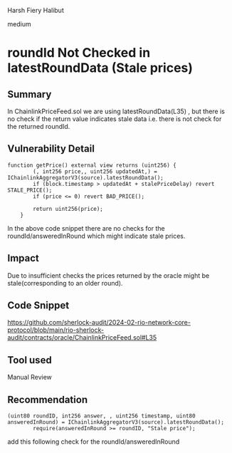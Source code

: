Harsh Fiery Halibut

medium

# roundId Not Checked in latestRoundData (Stale prices)

## Summary

 In ChainlinkPriceFeed.sol we are using latestRoundData(L35) , but there is no check if the return value indicates stale data i.e. there is not check for the returned roundId.

## Vulnerability Detail

```solidity
function getPrice() external view returns (uint256) {
        (, int256 price,, uint256 updatedAt,) = IChainlinkAggregatorV3(source).latestRoundData();
        if (block.timestamp > updatedAt + stalePriceDelay) revert STALE_PRICE();
        if (price <= 0) revert BAD_PRICE();

        return uint256(price);
    }
```
In the above code snippet there are no checks for the roundId/answeredInRound which might indicate  stale prices.
## Impact

Due to insufficient checks the prices returned by the oracle might be stale(corresponding to an older round).

## Code Snippet

https://github.com/sherlock-audit/2024-02-rio-network-core-protocol/blob/main/rio-sherlock-audit/contracts/oracle/ChainlinkPriceFeed.sol#L35

## Tool used

Manual Review

## Recommendation

```solidity
(uint80 roundID, int256 answer, , uint256 timestamp, uint80 answeredInRound) = IChainlinkAggregatorV3(source).latestRoundData();
        require(answeredInRound >= roundID, "Stale price");
```

add this following check for the roundId/answeredInRound